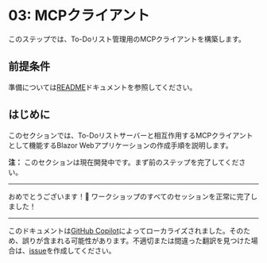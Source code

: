 # 03: MCPクライアント

このステップでは、To-Doリスト管理用のMCPクライアントを構築します。

## 前提条件

準備については[README](../README.md#prerequisites)ドキュメントを参照してください。

## はじめに

このセクションでは、To-Doリストサーバーと相互作用するMCPクライアントとして機能するBlazor Webアプリケーションの作成手順を説明します。

**注：** このセクションは現在開発中です。まず前のステップを完了してください。

---

おめでとうございます！🎉 ワークショップのすべてのセッションを正常に完了しました！

---

このドキュメントは[GitHub Copilot](https://docs.github.com/copilot/about-github-copilot/what-is-github-copilot)によってローカライズされました。そのため、誤りが含まれる可能性があります。不適切または間違った翻訳を見つけた場合は、[issue](../../../../../issues)を作成してください。
